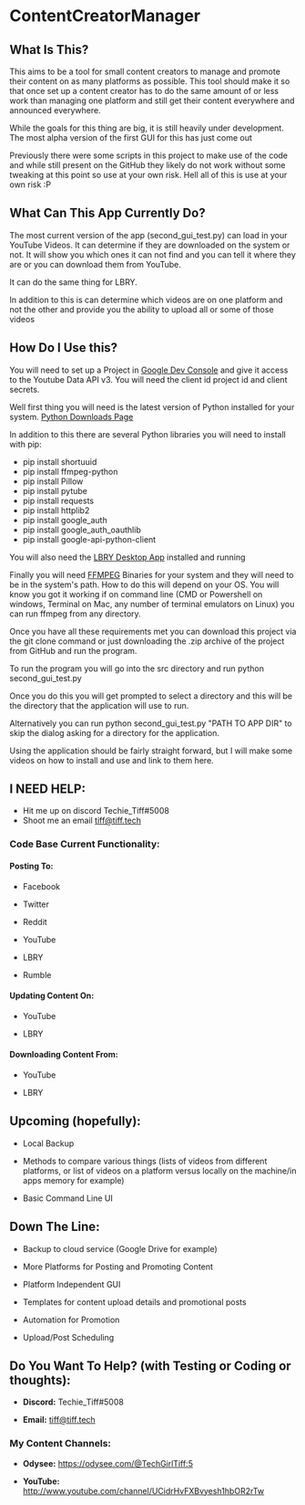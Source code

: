 # ContentCreatorManager

## What Is This?

This aims to be a tool for small content creators to manage and promote their content on as many platforms as possible.  This tool should make it so that once set up a content creator has to do the same amount of or less work than managing one platform and still get their content everywhere and announced everywhere.

While the goals for this thing are big, it is still heavily under development.  The most alpha version of the first GUI for this has just come out

Previously there were some scripts in this project to make use of the code and while still present on the GitHub they likely do not work without some tweaking at this point so use at your own risk.  Hell all of this is use at your own risk :P

## What Can This App Currently Do?

The most current version of the app (second_gui_test.py) can load in your YouTube Videos.  It can determine if they are downloaded on the system or not.  It will show you which ones it can not find and you can tell it where they are or you can download them from YouTube.

It can do the same thing for LBRY.

In addition to this is can determine which videos are on one platform and not the other and provide you the ability to upload all or some of those videos

## How Do I Use this?

You will need to set up a Project in [Google Dev Console](https://www.google.com/url?sa=t&rct=j&q=&esrc=s&source=web&cd=&cad=rja&uact=8&ved=2ahUKEwipmYuq7vH2AhVJSzABHXZkAI4QFnoECAcQAQ&url=https%3A%2F%2Fconsole.developers.google.com%2F&usg=AOvVaw39ieEDI7pzBj4NtuzqS57M) and give it access to the Youtube Data API v3.  You will need the client id project id and client secrets.

Well first thing you will need is the latest version of Python installed for your system.  [Python Downloads Page](https://www.python.org/downloads/)

In addition to this there are several Python libraries you will need to install with pip:

- pip install shortuuid
- pip install ffmpeg-python
- pip install Pillow
- pip install pytube
- pip install requests
- pip install httplib2
- pip install google_auth
- pip install google_auth_oauthlib
- pip install google-api-python-client

You will also need the [LBRY Desktop App](https://lbry.com/get) installed and running

Finally you will need [FFMPEG](https://www.ffmpeg.org/download.html) Binaries for your system and they will need to be in the system's path.  How to do this will depend on your OS.  You will know you got it working if on command line (CMD or Powershell on windows, Terminal on Mac, any number of terminal emulators on Linux) you can run ffmpeg from any directory.

Once you have all these requirements met you can download this project via the git clone command or just downloading the .zip archive of the project from GitHub and run the program.

To run the program you will go into the src directory and run python second_gui_test.py

Once you do this you will get prompted to select a directory and this will be the directory that the application will use to run.

Alternatively you can run python second_gui_test.py "PATH TO APP DIR" to skip the dialog asking for a directory for the application.

Using the application should be fairly straight forward, but I will make some videos on how to install and use and link to them here.

## I NEED HELP:

- Hit me up on discord Techie_Tiff#5008
- Shoot me an email tiff@tiff.tech

### Code Base Current Functionality:

#### Posting To:

- Facebook

- Twitter

- Reddit

- YouTube

- LBRY

- Rumble

#### Updating Content On:

- YouTube

- LBRY

#### Downloading Content From:

- YouTube

- LBRY

## Upcoming (hopefully):

- Local Backup

- Methods to compare various things (lists of videos from different platforms, or list of videos on a platform versus locally on the machine/in apps memory for example)

- Basic Command Line UI

## Down The Line:

- Backup to cloud service (Google Drive for example)

- More Platforms for Posting and Promoting Content

- Platform Independent GUI

- Templates for content upload details and promotional posts

- Automation for Promotion

- Upload/Post Scheduling

## Do You Want To Help? (with Testing or Coding or thoughts):

 - **Discord:** Techie_Tiff#5008

 - **Email:** tiff@tiff.tech

### My Content Channels:

 - **Odysee:** https://odysee.com/@TechGirlTiff:5

 - **YouTube:** http://www.youtube.com/channel/UCidrHvFXBvyesh1hbOR2rTw

